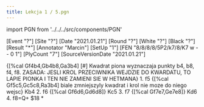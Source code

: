 ```yaml
---
title: Lekcja 1 / 5.pgn
---
```


import PGN from '../../../src/components/PGN'

<PGN>
﻿[Event "?"]
[Site "?"]
[Date "2021.01.21"]
[Round "?"]
[White "?"]
[Black "?"]
[Result "*"]
[Annotator "Marcin"]
[SetUp "1"]
[FEN "8/8/8/8/5P2/k7/8/K7 w - - 0 1"]
[PlyCount "7"]
[SourceVersionDate "2021.01.21"]

 {[%cal Gf4b4,Gb4b8,Ga3b4] [#] Kwadrat piona wyznaczaja punkty b4, b8, f4, f8. ZASADA: JESLI KROL PRZECIWNIKA WEJDZIE DO KWARDATU, TO LAPIE PIONKA I TEN NIE ZAMIENI SIE W HETMANA} 1. f5 {[%cal Gf5c5,Gc5c8,Ra3b4] biale zmniejszyly kwadrat i krol nie moze do niego wejsc} Kb4 2. f6 {[%cal Gf6d6,Gd6d8]} Kc5 3. f7 {[%cal Gf7e7,Ge7e8]} Kd6 4. f8=Q+ $18 *


</PGN>
